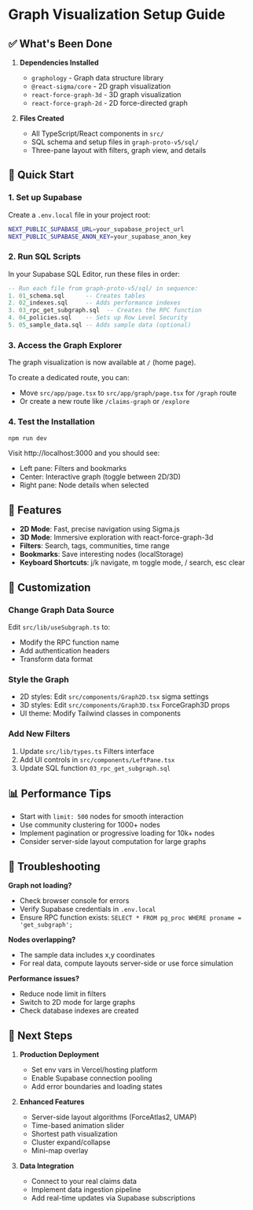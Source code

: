 # Graph Visualization Setup Guide

## ✅ What's Been Done

1. **Dependencies Installed**
   - `graphology` - Graph data structure library
   - `@react-sigma/core` - 2D graph visualization
   - `react-force-graph-3d` - 3D graph visualization
   - `react-force-graph-2d` - 2D force-directed graph

2. **Files Created**
   - All TypeScript/React components in `src/`
   - SQL schema and setup files in `graph-proto-v5/sql/`
   - Three-pane layout with filters, graph view, and details

## 🚀 Quick Start

### 1. Set up Supabase

Create a `.env.local` file in your project root:

```bash
NEXT_PUBLIC_SUPABASE_URL=your_supabase_project_url
NEXT_PUBLIC_SUPABASE_ANON_KEY=your_supabase_anon_key
```

### 2. Run SQL Scripts

In your Supabase SQL Editor, run these files in order:

```sql
-- Run each file from graph-proto-v5/sql/ in sequence:
1. 01_schema.sql      -- Creates tables
2. 02_indexes.sql     -- Adds performance indexes
3. 03_rpc_get_subgraph.sql  -- Creates the RPC function
4. 04_policies.sql    -- Sets up Row Level Security
5. 05_sample_data.sql -- Adds sample data (optional)
```

### 3. Access the Graph Explorer

The graph visualization is now available at `/` (home page).

To create a dedicated route, you can:
- Move `src/app/page.tsx` to `src/app/graph/page.tsx` for `/graph` route
- Or create a new route like `/claims-graph` or `/explore`

### 4. Test the Installation

```bash
npm run dev
```

Visit http://localhost:3000 and you should see:
- Left pane: Filters and bookmarks
- Center: Interactive graph (toggle between 2D/3D)
- Right pane: Node details when selected

## 🎯 Features

- **2D Mode**: Fast, precise navigation using Sigma.js
- **3D Mode**: Immersive exploration with react-force-graph-3d
- **Filters**: Search, tags, communities, time range
- **Bookmarks**: Save interesting nodes (localStorage)
- **Keyboard Shortcuts**: j/k navigate, m toggle mode, / search, esc clear

## 🔧 Customization

### Change Graph Data Source

Edit `src/lib/useSubgraph.ts` to:
- Modify the RPC function name
- Add authentication headers
- Transform data format

### Style the Graph

- 2D styles: Edit `src/components/Graph2D.tsx` sigma settings
- 3D styles: Edit `src/components/Graph3D.tsx` ForceGraph3D props
- UI theme: Modify Tailwind classes in components

### Add New Filters

1. Update `src/lib/types.ts` Filters interface
2. Add UI controls in `src/components/LeftPane.tsx`
3. Update SQL function `03_rpc_get_subgraph.sql`

## 📊 Performance Tips

- Start with `limit: 500` nodes for smooth interaction
- Use community clustering for 1000+ nodes
- Implement pagination or progressive loading for 10k+ nodes
- Consider server-side layout computation for large graphs

## 🐛 Troubleshooting

**Graph not loading?**
- Check browser console for errors
- Verify Supabase credentials in `.env.local`
- Ensure RPC function exists: `SELECT * FROM pg_proc WHERE proname = 'get_subgraph';`

**Nodes overlapping?**
- The sample data includes x,y coordinates
- For real data, compute layouts server-side or use force simulation

**Performance issues?**
- Reduce node limit in filters
- Switch to 2D mode for large graphs
- Check database indexes are created

## 🚦 Next Steps

1. **Production Deployment**
   - Set env vars in Vercel/hosting platform
   - Enable Supabase connection pooling
   - Add error boundaries and loading states

2. **Enhanced Features**
   - Server-side layout algorithms (ForceAtlas2, UMAP)
   - Time-based animation slider
   - Shortest path visualization
   - Cluster expand/collapse
   - Mini-map overlay

3. **Data Integration**
   - Connect to your real claims data
   - Implement data ingestion pipeline
   - Add real-time updates via Supabase subscriptions
